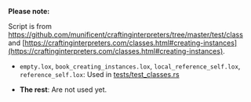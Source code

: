 <!--
Date Created: 12/08/2025.
-->

**Please note:**

Script is from 
[ https://github.com/munificent/craftinginterpreters/tree/master/test/class ](https://github.com/munificent/craftinginterpreters/tree/master/test/class) and [https://craftinginterpreters.com/classes.html#creating-instances](https://craftinginterpreters.com/classes.html#creating-instances).

- `empty.lox`, `book_creating_instances.lox`, `local_reference_self.lox`, `reference_self.lox`: Used in [tests/test_classes.rs](https://github.com/behai-nguyen/rlox/blob/main/tests/test_classes.rs)

- **The rest**: Are not used yet.
